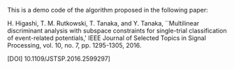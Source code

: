 This is a demo code of the algorithm proposed in the following paper:

H. Higashi, T. M. Rutkowski, T. Tanaka, and Y. Tanaka,
``Multilinear discriminant analysis with subspace constraints for single-trial classification of event-related potentials,'
IEEE Journal of Selected Topics in Signal Processing, vol. 10, no. 7, pp. 1295-1305, 2016. 

[DOI] 10.1109/JSTSP.2016.2599297]
